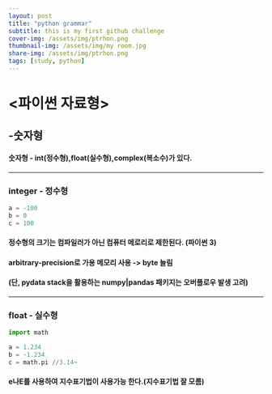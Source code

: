 ```yaml
---
layout: post
title: "python grammar"
subtitle: this is my first github challenge
cover-img: /assets/img/ptrhon.png
thumbnail-img: /assets/img/my room.jpg
share-img: /assets/img/ptrhon.png
tags: [study, python]
---
```


# <파이썬 자료형>

## -숫자형

#### 숫자형 - int(정수형),float(실수형),complex(복소수)가 있다.

_________________________________________________________

### integer - 정수형

~~~python
a = -100
b = 0
c = 100
~~~

#### 정수형의 크기는 컴파일러가 아닌 컴퓨터 메로리로 제한된다. (파이썬 3)
#### arbitrary-precision로 가용 메모리 사용 -> byte 늘림
#### (단, pydata stack을 활용하는 numpy|pandas 패키지는 오버플로우 발생 고려)

------------------------------------------------------------------------

### float - 실수형

~~~python
import math

a = 1.234
b = -1.234
c = math.pi //3.14~
~~~

#### e나E를 사용하여 지수표기법이 사용가능 한다.(지수표기법 잘 모름)
